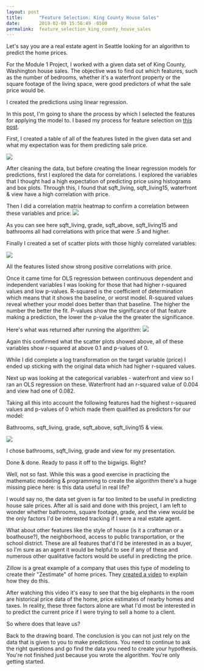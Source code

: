```yaml
---
layout: post
title:      "Feature Selection: King County House Sales"
date:       2019-02-09 15:56:49 -0500
permalink:  feature_selection_king_county_house_sales
---
```



Let's say you are a real estate agent in Seattle looking for an algorithm to predict the home prices.

For the Module 1 Project, I worked with a given data set of King County, Washington house sales. The objective was to find out which features, such as the number of bedrooms, whether it's a waterfront property or the square footage of the living space, were good predictors of what the sale price would be. 

I created the predictions using linear regression.

In this post, I'm going to share the process by which I selected the features for applying the model to. I based my process for feature selection on [this post](https://www.kaggle.com/pmarcelino/comprehensive-data-exploration-with-python).

First, I created a table of all of the features listed in the given data set and what my expectation was for them predicting sale price. 

![](https://httpsimage.com/v2/099b2c67-35c6-419f-bafb-e5e14804196b.png)

After cleaning the data, but before creating the linear regression models for predictions, first I explored the data for correlations. I explored the variables that I thought had a high expectation of predicting price using histograms and box plots. Through this, I found that sqft_living, sqft_living15, waterfront & view have a high correlation with price.

Then I did a correlation matrix heatmap to confirm a correlation between these variables and price:
![](https://i.ibb.co/txHzF84/Screen-Shot-2019-02-09-at-11-46-28-AM.png)

As you can see here sqft_living, grade, sqft_above, sqft_living15 and bathrooms all had correlations with price that were .5 and higher.

Finally I created a set of scatter plots with those highly correlated variables:

![](https://i.ibb.co/BcWZqvD/Screen-Shot-2019-02-09-at-11-49-08-AM.png)

All the features listed show strong positive correlations with price.

Once it came time for OLS regression between continuous dependent and independent variables I was looking for those that had higher r-squared values and low p-values. R-squared is the coefficient of determination which means that it shows the baseline, or worst model. R-squared values reveal whether your model does better than that baseline. The higher the number the better the fit. P-values show the significance of that feature making a prediction, the lower the p-value the the greater the significance. 

Here's what was returned after running the algorithm:
![](https://i.ibb.co/SBn43xh/Screen-Shot-2019-02-09-at-11-54-39-AM.png)

Again this confirmed what the scatter plots showed above, all of these variables show r-squared at above 0.1 and p-values of 0.

While I did complete a log transformation on the target variable (price) I ended up sticking with the original data which had higher r-squared values.

Next up was looking at the categorical variables - waterfront and view so I ran an OLS regression on these. Waterfront had an r-squared value of 0.004 and view had one of 0.082.

Taking all this into account the following features had the highest r-squared values and p-values of 0 which made them qualified as predictors for our model:

Bathrooms, sqft_living, grade, sqft_above, sqft_living15 & view.

![](https://i.ibb.co/yfd1Y53/Screen-Shot-2019-02-09-at-12-02-01-PM.png)

I chose bathrooms, sqft_living, grade and view for my presentation.

Done & done. Ready to pass it off to the bigwigs. Right?

Well, not so fast. While this was a good exercise in practicing the mathematic modeling & programming to create the algorithm there's a huge missing piece here: is this data useful in real life?

I would say no, the data set given is far too limited to be useful in predicting house sale prices. After all is said and done with this project, I am left to wonder whether bathrooms, square footage, grade, and the view would be the only factors I'd be interested tracking if I were a real estate agent.

What about other features like the style of house (is it a craftsman or a boathouse?), the neighborhood, access to public transportation, or the school district. These are all features that'd I'd be interested in as a buyer, so I'm sure as an agent it would be helpful to see if any of these and numerous other qualitative factors would be useful in predicting the price.

Zillow is a great example of a company that uses this type of modeling to create their "Zestimate" of home prices. They [created a video](https://www.zillow.com/zestimate/) to explain how they do this. 

After watching this video it's easy to see that the big elephants in the room are historical price data of the home, price estimates of nearby homes and taxes. In reality, these three factors alone are what I'd most be interested in to predict the current price if I were trying to sell a home to a client.

So where does that leave us?

Back to the drawing board. The conclusion is you can not just rely on the data that is given to you to make predictions. You need to continue to ask the right questions and go find the data you need to create your hypothesis. You're not finished just because you wrote the algorithm. You're only getting started.
